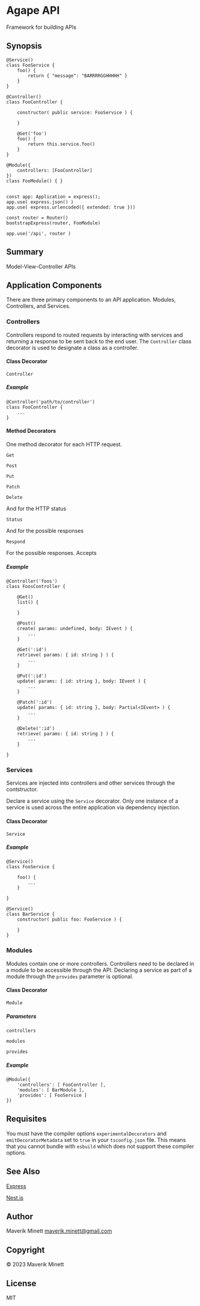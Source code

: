 # Agape API

Framework for building APIs


## Synopsis

```
@Service()
class FooService {
    foo() {
        return { "message": "BARRRRGGHHHHH" }
    }
}

@Controller()
class FooController {

    constructor( public service: FooService ) {

    }

    @Get('foo')
    foo() {
        return this.service.foo()
    }
}

@Module({
    controllers: [FooController]
})
class FooModule() { }


const app: Application = express();
app.use( express.json() )
app.use( express.urlencoded({ extended: true }))

const router = Router()
bootstrapExpress(router, FooModule)

app.use('/api', router )
```

## Summary

Model-View-Controller APIs

## Application Components

There are three primary components to an API application. Modules,
Controllers, and Services. 

### Controllers

Controllers respond to routed requests by interacting with services
and returning a response to be sent back to the end user.  The `Controller`
class decorator is used to designate a class as a controller.

#### Class Decorator

`Controller`

##### Example

```
@Controller('path/to/controller')
class FooController {
    ...
}
```

#### Method Decorators

One method decorator for each HTTP request.

`Get`

`Post`

`Put`

`Patch`

`Delete`

And for the HTTP status

`Status`

And for the possible responses

`Respond`

For the possible responses. Accepts

##### Example

```
@Controller('foos')
class FoosController {

    @Get()
    list() {

    }

    @Post()
    create( params: undefined, body: IEvent ) {
        ...
    }

    @Get(':id')
    retrieve( params: { id: string } ) {
        ...
    }

    @Put(':id')
    update( params: { id: string }, body: IEvent ) {
        ...
    }

    @Patch(':id')
    update( params: { id: string }, body: Partial<IEvent> ) {
        ...
    }

    @Delete(':id')
    retrieve( params: { id: string } ) {
        ...
    }

}
```

### Services

Services are injected into controllers and other services through the contstructor.

Declare a service using the `Service` decorator. Only one instance of a service is
used across the entire application via dependency injection.

#### Class Decorator

`Service`

##### Example

```
@Service()
class FooService {
    
    foo() {
        ...
    }

}

@Service() 
class BarService {
    constructor( public foo: FooService ) {

    }
}

```

### Modules

Modules contain one or more controllers. Controllers need to 
be declared in a module to be accessible through the API. Declaring 
a service as part of a module through the `provides` parameter is
optional.

#### Class Decorator

`Module`

##### Parameters

`controllers`

`modules`

`provides`

##### Example

```
@Module({
    'controllers': [ FooController ],
    'modules': [ BarModule ],
    'provides': [ FooService ]
})
```




## Requisites

You must have the compiler options `experimentalDecorators` and 
`emitDecoratorMetadata` set  to `true` in your `tsconfig.json` file. 
This means that you cannot bundle with `esbuild` which does not 
support these compiler options.

## See Also

[Express](https://www.npmjs.com/package/express)

[Nest.js](https://nestjs.com/)

## Author

Maverik Minett  maverik.minett@gmail.com


## Copyright

© 2023 Maverik Minett


## License

MIT
